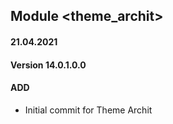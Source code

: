 ## Module <theme_archit>

#### 21.04.2021
#### Version 14.0.1.0.0
#### ADD
- Initial commit for Theme Archit